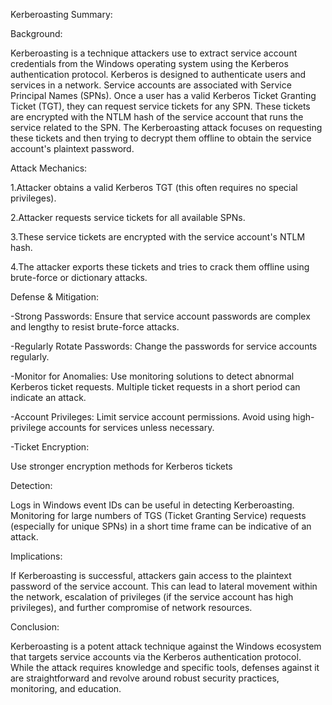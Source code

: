 Kerberoasting Summary:

Background:

Kerberoasting is a technique attackers use to extract service account credentials from the Windows operating system using the Kerberos authentication protocol.
Kerberos is designed to authenticate users and services in a network.
Service accounts are associated with Service Principal Names (SPNs).
Once a user has a valid Kerberos Ticket Granting Ticket (TGT), they can request service tickets for any SPN. These tickets are encrypted with the NTLM hash of the service account that runs the service related to the SPN.
The Kerberoasting attack focuses on requesting these tickets and then trying to decrypt them offline to obtain the service account's plaintext password.



Attack Mechanics:

1.Attacker obtains a valid Kerberos TGT (this often requires no special privileges).

2.Attacker requests service tickets for all available SPNs.

3.These service tickets are encrypted with the service account's NTLM hash.

4.The attacker exports these tickets and tries to crack them offline using brute-force or dictionary attacks.



Defense & Mitigation:

-Strong Passwords: Ensure that service account passwords are complex and lengthy to resist brute-force attacks.

-Regularly Rotate Passwords: Change the passwords for service accounts regularly.

-Monitor for Anomalies: Use monitoring solutions to detect abnormal Kerberos ticket requests. Multiple ticket requests in a short period can indicate an attack.

-Account Privileges: Limit service account permissions. Avoid using high-privilege accounts for services unless necessary.

-Ticket Encryption:

Use stronger encryption methods for Kerberos tickets



Detection:

Logs in Windows event IDs can be useful in detecting Kerberoasting.
Monitoring for large numbers of TGS (Ticket Granting Service) requests (especially for unique SPNs) in a short time frame can be indicative of an attack.

                                                                                                                                            
                                                                                                                                            
Implications:

If Kerberoasting is successful, attackers gain access to the plaintext password of the service account.
This can lead to lateral movement within the network, escalation of privileges (if the service account has high privileges), and further compromise of network resources.



Conclusion:

Kerberoasting is a potent attack technique against the Windows ecosystem that targets service accounts via the Kerberos authentication protocol.
While the attack requires knowledge and specific tools, defenses against it are straightforward and revolve around robust security practices, monitoring, and education.
